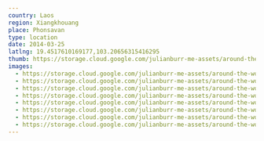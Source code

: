 ```yaml
---
country: Laos
region: Xiangkhouang
place: Phonsavan
type: location
date: 2014-03-25
latlng: 19.4517610169177,103.20656315416295
thumb: https://storage.cloud.google.com/julianburr-me-assets/around-the-world/laos/phonsavan/IMG_3560--thumb.JPG
images:
  - https://storage.cloud.google.com/julianburr-me-assets/around-the-world/laos/phonsavan/IMG_3565.JPG
  - https://storage.cloud.google.com/julianburr-me-assets/around-the-world/laos/phonsavan/IMG_3618.JPG
  - https://storage.cloud.google.com/julianburr-me-assets/around-the-world/laos/phonsavan/IMG_3560.JPG
  - https://storage.cloud.google.com/julianburr-me-assets/around-the-world/laos/phonsavan/IMG_3563.JPG
  - https://storage.cloud.google.com/julianburr-me-assets/around-the-world/laos/phonsavan/IMG_3559.JPG
  - https://storage.cloud.google.com/julianburr-me-assets/around-the-world/laos/phonsavan/IMG_3556.JPG
  - https://storage.cloud.google.com/julianburr-me-assets/around-the-world/laos/phonsavan/IMG_3553.JPG
  - https://storage.cloud.google.com/julianburr-me-assets/around-the-world/laos/phonsavan/IMG_3570.JPG
---
```

